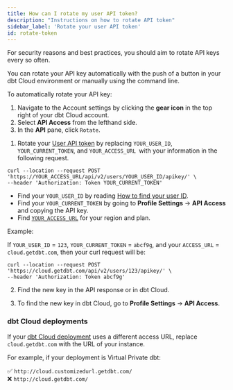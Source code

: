 ```yaml
---
title: How can I rotate my user API token?
description: "Instructions on how to rotate API token"
sidebar_label: 'Rotate your user API token'
id: rotate-token
---
```


For security reasons and best practices, you should aim to rotate API keys every so often.

You can rotate your API key automatically with the push of a button in your dbt Cloud environment or manually using the command line.

<Tabs>

<TabItem value="Automatic">

To automatically rotate your API key:

1. Navigate to the Account settings by clicking the **gear icon** in the top right of your dbt Cloud account.
2. Select **API Access** from the lefthand side.
3. In the **API** pane, click `Rotate`.

<Lightbox src="/img/docs/dbt-cloud/rotate-token.png" title="Click the rotate button to generate a new key" />

</TabItem>

<TabItem value="Manual">

1. Rotate your [User API token](/docs/dbt-cloud-apis/user-tokens) by replacing `YOUR_USER_ID`, `YOUR_CURRENT_TOKEN`, and `YOUR_ACCESS_URL `with your information in the following request.

```
curl --location --request POST 'https://YOUR_ACCESS_URL/api/v2/users/YOUR_USER_ID/apikey/' \
--header 'Authorization: Token YOUR_CURRENT_TOKEN'
```

* Find your `YOUR_USER_ID` by reading [How to find your user ID](/faqs/Accounts/find-user-id).
* Find your `YOUR_CURRENT_TOKEN` by going to **Profile Settings** -> **API Access** and copying the API key.
* Find [`YOUR_ACCESS_URL`](/docs/cloud/about-cloud/access-regions-ip-addresses) for your region and plan.

Example:

If `YOUR_USER_ID` = `123`, `YOUR_CURRENT_TOKEN` = `abcf9g`, and your `ACCESS_URL` = `cloud.getdbt.com`, then your curl request will be:

```
curl --location --request POST 'https://cloud.getdbt.com/api/v2/users/123/apikey/' \
--header 'Authorization: Token abcf9g'
```


2. Find the new key in the API response or in dbt Cloud. 

3. To find the new key in dbt Cloud, go to **Profile Settings** -> **API Access**.


### dbt Cloud deployments

If your [dbt Cloud deployment](/docs/cloud/about-cloud/access-regions-ip-addresses) uses a different access URL, replace `cloud.getdbt.com` with the URL of your instance.

For example, if your deployment is Virtual Private dbt: 

✅ `http://cloud.customizedurl.getdbt.com/` <br />
❌ `http://cloud.getdbt.com/`<br />

</TabItem>

</Tabs>